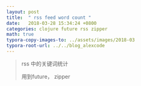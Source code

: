 ```yaml
---
layout: post
title:  " rss feed word count "
date:   2018-03-28 15:34:24 +0800
categories: clojure future rss zipper
math: true
typora-copy-images-to: ../assets/images/2018-03
typora-root-url: ../../blog_alexcode
---
```



> rss 中的关键词统计
>
> 用到future， zipper

<script src="https://gist.github.com/alexwanng/27ab50a79c716679e3b88ff70f5cf332.js"></script>






